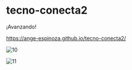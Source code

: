 # tecno-conecta2

¡Avanzando!

https://ange-espinoza.github.io/tecno-conecta2/

![10](https://github.com/Ange-Espinoza/tecno-conecta2/assets/128000897/887ad9ed-20c4-48e9-a4e4-5f38bf4bf3a2)



![11](https://github.com/Ange-Espinoza/tecno-conecta2/assets/128000897/e36f52bf-7d1b-4644-a481-6043fe074b56)

